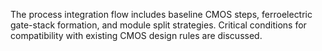 The process integration flow includes baseline CMOS steps, ferroelectric gate-stack formation, and module split strategies. Critical conditions for compatibility with existing CMOS design rules are discussed.
